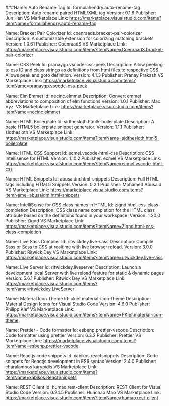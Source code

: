 ###Name: Auto Rename Tag
Id: formulahendry.auto-rename-tag
Description: Auto rename paired HTML/XML tag
Version: 0.1.6
Publisher: Jun Han
VS Marketplace Link: https://marketplace.visualstudio.com/items?itemName=formulahendry.auto-rename-tag


Name: Bracket Pair Colorizer
Id: coenraads.bracket-pair-colorizer
Description: A customizable extension for colorizing matching brackets
Version: 1.0.61
Publisher: CoenraadS
VS Marketplace Link: https://marketplace.visualstudio.com/items?itemName=CoenraadS.bracket-pair-colorizer


Name: CSS Peek
Id: pranaygp.vscode-css-peek
Description: Allow peeking to css ID and class strings as definitions from html files to respective CSS. Allows peek and goto definition.
Version: 4.1.3
Publisher: Pranay Prakash
VS Marketplace Link: https://marketplace.visualstudio.com/items?itemName=pranaygp.vscode-css-peek


Name: Elm Emmet
Id: necinc.elmmet
Description: Convert emmet abbreviations to composition of elm functions
Version: 1.0.1
Publisher: Max Vyz.
VS Marketplace Link: https://marketplace.visualstudio.com/items?itemName=necinc.elmmet


Name: HTML Boilerplate
Id: sidthesloth.html5-boilerplate
Description: A basic HTML5 boilerplate snippet generator.
Version: 1.1.1
Publisher: sidthesloth
VS Marketplace Link: https://marketplace.visualstudio.com/items?itemName=sidthesloth.html5-boilerplate


Name: HTML CSS Support
Id: ecmel.vscode-html-css
Description: CSS Intellisense for HTML
Version: 1.10.2
Publisher: ecmel
VS Marketplace Link: https://marketplace.visualstudio.com/items?itemName=ecmel.vscode-html-css


Name: HTML Snippets
Id: abusaidm.html-snippets
Description: Full HTML tags including HTML5 Snippets
Version: 0.2.1
Publisher: Mohamed Abusaid
VS Marketplace Link: https://marketplace.visualstudio.com/items?itemName=abusaidm.html-snippets


Name: IntelliSense for CSS class names in HTML
Id: zignd.html-css-class-completion
Description: CSS class name completion for the HTML class attribute based on the definitions found in your workspace.
Version: 1.20.0
Publisher: Zignd
VS Marketplace Link: https://marketplace.visualstudio.com/items?itemName=Zignd.html-css-class-completion


Name: Live Sass Compiler
Id: ritwickdey.live-sass
Description: Compile Sass or Scss to CSS at realtime with live browser reload.
Version: 3.0.0
Publisher: Ritwick Dey
VS Marketplace Link: https://marketplace.visualstudio.com/items?itemName=ritwickdey.live-sass


Name: Live Server
Id: ritwickdey.liveserver
Description: Launch a development local Server with live reload feature for static & dynamic pages
Version: 5.6.1
Publisher: Ritwick Dey
VS Marketplace Link: https://marketplace.visualstudio.com/items?itemName=ritwickdey.LiveServer


Name: Material Icon Theme
Id: pkief.material-icon-theme
Description: Material Design Icons for Visual Studio Code
Version: 4.6.0
Publisher: Philipp Kief
VS Marketplace Link: https://marketplace.visualstudio.com/items?itemName=PKief.material-icon-theme


Name: Prettier - Code formatter
Id: esbenp.prettier-vscode
Description: Code formatter using prettier
Version: 6.3.2
Publisher: Prettier
VS Marketplace Link: https://marketplace.visualstudio.com/items?itemName=esbenp.prettier-vscode


Name: Reactjs code snippets
Id: xabikos.reactsnippets
Description: Code snippets for Reactjs development in ES6 syntax
Version: 2.4.0
Publisher: charalampos karypidis
VS Marketplace Link: https://marketplace.visualstudio.com/items?itemName=xabikos.ReactSnippets


Name: REST Client
Id: humao.rest-client
Description: REST Client for Visual Studio Code
Version: 0.24.5
Publisher: Huachao Mao
VS Marketplace Link: https://marketplace.visualstudio.com/items?itemName=humao.rest-client
